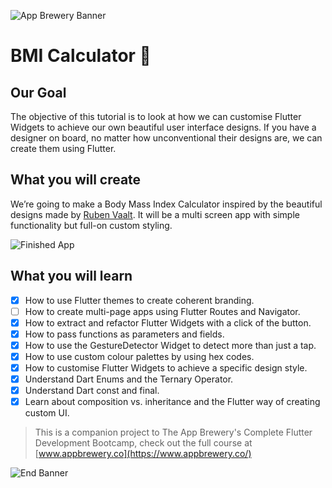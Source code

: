 ![App Brewery Banner](https://github.com/londonappbrewery/Images/blob/master/AppBreweryBanner.png)


# BMI Calculator 💪

## Our Goal

The objective of this tutorial is to look at how we can customise Flutter Widgets to achieve our own beautiful user interface designs. If you have a designer on board, no matter how unconventional their designs are, we can create them using Flutter. 


## What you will create

We’re going to make a Body Mass Index Calculator inspired by the beautiful designs made by [Ruben Vaalt](https://dribbble.com/shots/4585382-Simple-BMI-Calculator). It will be a multi screen app with simple functionality but full-on custom styling. 

![Finished App](https://github.com/londonappbrewery/Images/blob/master/bmi-calc-demo.gif)

## What you will learn

- [x] How to use Flutter themes to create coherent branding. 
- [ ] How to create multi-page apps using Flutter Routes and Navigator.
- [x] How to extract and refactor Flutter Widgets with a click of the button. 
- [x] How to pass functions as parameters and fields.
- [x] How to use the GestureDetector Widget to detect more than just a tap.
- [x] How to use custom colour palettes by using hex codes.
- [x] How to customise Flutter Widgets to achieve a specific design style.
- [x] Understand Dart Enums and the Ternary Operator.
- [x] Understand Dart const and final.
- [x] Learn about composition vs. inheritance and the Flutter way of creating custom UI.

>This is a companion project to The App Brewery's Complete Flutter Development Bootcamp, check out the full course at [www.appbrewery.co](https://www.appbrewery.co/)

![End Banner](https://github.com/londonappbrewery/Images/blob/master/readme-end-banner.png)
